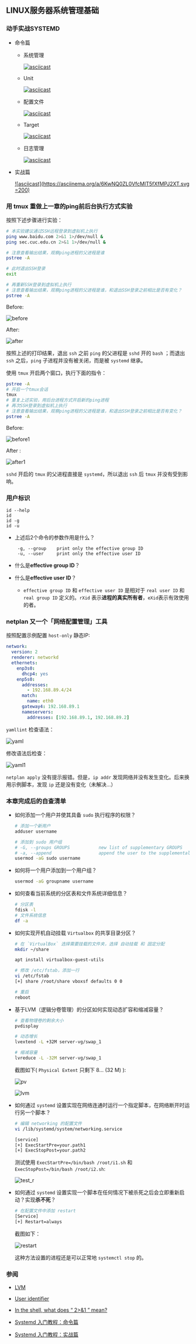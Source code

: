 



## LINUX服务器系统管理基础

### 动手实战SYSTEMD

- 命令篇
  - 系统管理
    
    [![asciicast](https://asciinema.org/a/yA5Tt28JSocYi4aLGy6gIY5Mv.svg)](https://asciinema.org/a/yA5Tt28JSocYi4aLGy6gIY5Mv) 

  - Unit
  
    [![asciicast](https://asciinema.org/a/T6yagMlpMOMnkVXXxKTK7Urgx.svg)](https://asciinema.org/a/T6yagMlpMOMnkVXXxKTK7Urgx)

  - 配置文件
  
    [![asciicast](https://asciinema.org/a/1QDZ3G5xF5xqoPIxG0pNay0I9.svg)](https://asciinema.org/a/1QDZ3G5xF5xqoPIxG0pNay0I9)

  - Target
  
    [![asciicast](https://asciinema.org/a/SrgOKb0JnZGnP8dsubYvnuUrg.svg)](https://asciinema.org/a/SrgOKb0JnZGnP8dsubYvnuUrg)

  - 日志管理
  
    [![asciicast](https://asciinema.org/a/5U44IXyDI406joCW2a3RcJWVy.svg)](https://asciinema.org/a/5U44IXyDI406joCW2a3RcJWVy)

- 实战篇

  [![asciicast](https://asciinema.org/a/6KwNQ0ZL0VfcMlT5fXfMPJ2XT.svg =200)](https://asciinema.org/a/6KwNQ0ZL0VfcMlT5fXfMPJ2XT)


### 用 tmux 重做上一章的ping前后台执行方式实验
按照下述步骤进行实验：
```bash
# 本实验建议通过SSH远程登录到虚拟机上执行
ping www.baidu.com 2>&1 1>/dev/null &
ping sec.cuc.edu.cn 2>&1 1>/dev/null &

# 注意查看输出结果，观察ping进程的父进程是谁
pstree -A

# 此时退出SSH登录
exit

# 再重新SSH登录到虚拟机上执行
# 注意查看输出结果，观察ping进程的父进程是谁，和退出SSH登录之前相比是否有变化？
pstree -A
```

Before:

![before](G:\Linux\exp3\image\before.jpg)

After: 

![after](image/after.jpg)

按照上述的打印结果，退出 `ssh` 之前 `ping` 的父进程是 `sshd` 开的 `bash` ；而退出 `ssh` 之后，`ping` 子进程并没有被关闭，而是被 `systemd` 继承。

使用 `tmux` 开启两个窗口，执行下面的指令：

```bash
pstree -A
# 开启一个tmux会话
tmux
# 重复上述实验，用后台进程方式开启新的ping进程
# 再次SSH登录到虚拟机上执行
# 注意查看输出结果，观察ping进程的父进程是谁，和退出SSH登录之前相比是否有变化？
pstree -A
```

Before:

![before1](image/before1.jpg)

After :

![after1](image/after1.jpg)

`sshd` 开启的 `tmux` 的父进程直接是 `systemd`，所以退出 `ssh` 后 `tmux` 并没有受到影响。



### 用户标识

```
id --help
id
id -g
id -u
```

- 上述后2个命令的参数作用是什么？

  ```
   -g, --group    print only the effective group ID
   -u, --user     print only the effective user ID
  ```

- 什么是**effective group ID**？

- 什么是**effective user ID**？

  - `effective group ID` 和 `effective user ID` 是相对于 `real user ID` 和 `real group ID` 定义的。`rXid` 表示**进程的真实所有者**，`eXid`表示有效使用的者。



### netplan 又一个「网络配置管理」工具

按照配置示例配置 `host-only` 静态IP:

```yaml
network:
  version: 2
  renderer: networkd
  ethernets:
    enp3s0:
      dhcp4: yes
    enp5s0:
      addresses:
        - 192.168.89.4/24
      match:
        name: eth0
      gateway4: 192.168.89.1
      nameservers:
        addresses: [192.168.89.1, 192.168.89.2]
```

`yamllint` 检查语法：

![yaml](image/yaml.jpg)

修改语法后检查：

![yaml1](image/yaml1.jpg)

`netplan apply` 没有提示报错。但是，`ip addr` 发现网络并没有发生变化。后来换用示例脚本，发现 `ip` 还是没有变化（未解决...）




### 本章完成后的自查清单

- 如何添加一个用户并使其具备 `sudo` 执行程序的权限？

  ```bash
  # 添加一个新用户
  adduser username
  
  # 添加到 sudo 用户组
  # -G, --groups GROUPS           new list of supplementary GROUPS
  # -a, --append                  append the user to the supplemental GROUPS
  usermod -aG sudo username
  ```

- 如何将一个用户添加到一个用户组？

  ```bash
  usermod -aG groupname username
  ```

- 如何查看当前系统的分区表和文件系统详细信息？

  ```bash
  # 分区表
  fdisk -l
  # 文件系统信息
  df -a
  ```

- 如何实现开机自动挂载 `Virtualbox` 的共享目录分区？

  ```bash
  # 在 `VirtualBox` 选择需要挂载的文件夹，选择 自动挂载 和 固定分配
  mkdir ~/share
  
  apt install virtualbox-guest-utils
  
  # 修改 /etc/fstab，添加一行
  vi /etc/fstab
  [+] share /root/share vboxsf defaults 0 0
  
  # 重启
  reboot
  ```

- 基于LVM（逻辑分卷管理）的分区如何实现动态扩容和缩减容量？

  ```bash
  # 查看物理卷的剩余大小
  pvdisplay
  
  # 动态增长
  lvextend -L +32M server-vg/swap_1
  
  # 缩减容量
  lvreduce -L -32M server-vg/swap_1
  ```

  截图如下( `Physical Extent` 只剩下 8... (32 M)  ):

  ![pv](image/pv.jpg)

  ![lvm](image/lvm.jpg)



- 如何通过 `systemd` 设置实现在网络连通时运行一个指定脚本，在网络断开时运行另一个脚本？
  ```bash
  # 编辑 networking 的配置文件
  vi /lib/systemd/system/networking.service
  
  [service]
  [+] ExecStartPre=your.path1
  [+] ExecStopPost=your.path2
  ```
  测试使用 `ExecStartPre=/bin/bash /root/i1.sh` 和 `ExecStopPost=/bin/bash /root/i2.sh`:

  ![test_r](image/test_r.jpg)

- 如何通过 `systemd` 设置实现一个脚本在任何情况下被杀死之后会立即重新启动？实现**杀不死**？

  ```bash
  # 在配置文件中添加 restart
  [Service]
  [+] Restart=always
  ```
  截图如下：

  ![restart](image/restart.jpg)

  这种方法设置的进程还是可以正常地 `systemctl stop` 的。



### 参阅

- [LVM](https://wiki.ubuntu.com/Lvm)
- [User identifier](<https://en.wikipedia.org/wiki/User_identifier#Saved_user_ID>)

- [In the shell, what does “ 2>&1 ” mean?](https://stackoverflow.com/questions/818255/in-the-shell-what-does-21-mean#comment32269807_818284)

- [Systemd 入门教程：命令篇](<http://www.ruanyifeng.com/blog/2016/03/systemd-tutorial-commands.html>)
- [Systemd 入门教程：实战篇](<http://www.ruanyifeng.com/blog/2016/03/systemd-tutorial-part-two.html>)
